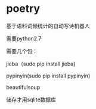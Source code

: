 # poetry

基于语料词频统计的自动写诗机器人

需要python2.7

需要几个包：

jieba（sudo pip install jieba)

pypinyin(sudo pip install pypinyin)

beautifulsoup

储存才用sqlite数据库
